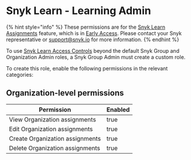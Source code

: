 # Snyk Learn - Learning Admin

{% hint style="info" %}
These permissions are for the [Snyk Learn Assignments](../../../getting-started/snyk-learn/snyk-learn-assignments.md) feature, which is in [Early Access](../../../getting-started/snyk-release-process.md#early-access). Please contact your Snyk representative or support@snyk.io for more information.&#x20;
{% endhint %}

To use [Snyk Learn Access Controls](../../../getting-started/snyk-learn/snyk-learn-access-controls.md) beyond the default Snyk Group and Organization Admin roles, a Snyk Group Admin must create a custom role.

To create this role, enable the following permissions in the relevant categories:

## Organization-level permissions

<table><thead><tr><th>Permission</th><th data-type="checkbox">Enabled</th></tr></thead><tbody><tr><td>View Organization assignments</td><td>true</td></tr><tr><td>Edit Organization assignments</td><td>true</td></tr><tr><td>Create Organization assignments</td><td>true</td></tr><tr><td>Delete Organization assignments</td><td>true</td></tr></tbody></table>

